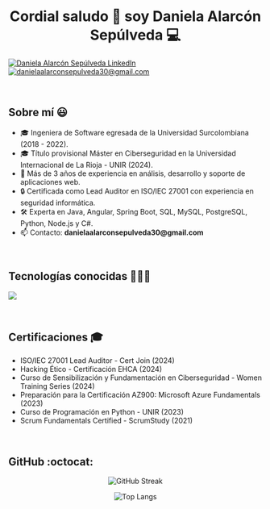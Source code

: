 <h1 align="center">Cordial saludo 👋 soy Daniela Alarcón Sepúlveda 💻</h1>

<p align="left">
  <a href="https://www.linkedin.com/in/daniela-alarc%C3%B3n-sep%C3%BAlveda-9ba9831b0/" target="blank"><img align="center" src="https://img.shields.io/badge/LinkedIn-0077B5?style=for-the-badge&logo=linkedin&logoColor=white" alt="Daniela Alarcón Sepúlveda LinkedIn"/></a>
  <a href="mailto:danielaalarconsepulveda30@gmail.com" target="blank"><img align="center" src="https://img.shields.io/badge/Gmail-D14836?style=for-the-badge&logo=gmail&logoColor=white" alt="danielaalarconsepulveda30@gmail.com" /></a>
</p>
<br>
<h2>Sobre mí 😃</h2>
<ul align="left">
  <li>🎓 Ingeniera de Software egresada de la Universidad Surcolombiana (2018 - 2022).</li>
  <li>🎓 Título provisional Máster en Ciberseguridad en la Universidad Internacional de La Rioja - UNIR (2024).</li>
  <li>💼 Más de 3 años de experiencia en análisis, desarrollo y soporte de aplicaciones web.</li>
  <li>🔒 Certificada como Lead Auditor en ISO/IEC 27001 con experiencia en seguridad informática.</li>
  <li>🛠️ Experta en Java, Angular, Spring Boot, SQL, MySQL, PostgreSQL, Python, Node.js y C#.</li>
  <li>📫 Contacto: <strong>danielaalarconsepulveda30@gmail.com</strong></li>
</ul>
<br>

<h2>Tecnologías conocidas 👨🏻‍💻</h2>
<p align="left">
  <a href="https://skillicons.dev">
    <img src="https://skillicons.dev/icons?i=java,angular,spring,mysql,postgres,python,nodejs,csharp,linux,docker&perline=10" />
  </a>
</p>
<br>

<h2 align="left">Certificaciones 🎓</h2>
<ul align="left">
  <li>ISO/IEC 27001 Lead Auditor - Cert Join (2024)</li>
  <li>Hacking Ético - Certificación EHCA (2024)</li>
  <li>Curso de Sensibilización y Fundamentación en Ciberseguridad - Women Training Series (2024)</li>
  <li>Preparación para la Certificación AZ900: Microsoft Azure Fundamentals (2023)</li>
  <li>Curso de Programación en Python - UNIR (2023)</li>
  <li>Scrum Fundamentals Certified - ScrumStudy (2021)</li>
</ul>
<br>

<h2>GitHub :octocat:</h2>
<p align="center">
  <img title="🔥 GitHub Streak" alt="GitHub Streak" src="https://github-readme-streak-stats.herokuapp.com/?user=DanielaAlarcon&theme=dark&hide_border=false" />
</p>
<p align="center">
  <img alt="Top Langs" src="https://github-readme-stats.vercel.app/api/top-langs/?username=DanielaAlarcon&theme=dark&hide_border=false&langs_count=6" />
</p>
